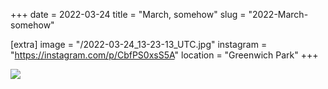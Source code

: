 +++
date = 2022-03-24
title = "March, somehow"
slug = "2022-March-somehow"

[extra]
image = "/2022-03-24_13-23-13_UTC.jpg"
instagram = "https://instagram.com/p/CbfPS0xsS5A"
location = "Greenwich Park"
+++

<img src="/2022-03-24_13-23-13_UTC.jpg" />
